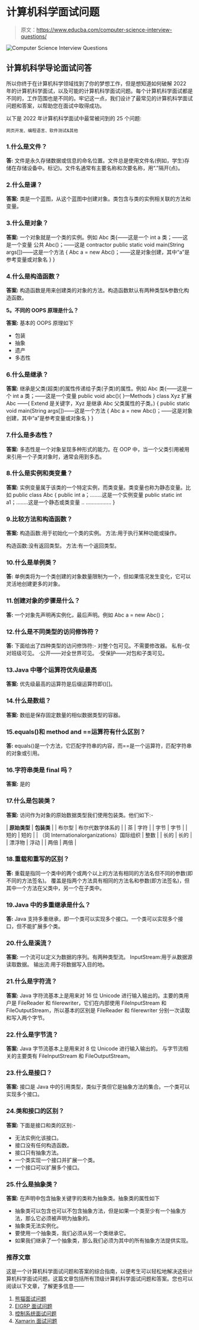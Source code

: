 # 计算机科学面试问题

> 原文：<https://www.educba.com/computer-science-interview-questions/>

![Computer Science Interview Questions](img/8448da83fe6e1c50f591cb5a7a3f2c5b.png)



## 计算机科学导论面试问答

所以你终于在计算机科学领域找到了你的梦想工作，但是想知道如何破解 2022 年的计算机科学面试，以及可能的计算机科学面试问题。每个计算机科学面试都是不同的，工作范围也是不同的。牢记这一点，我们设计了最常见的计算机科学面试问题和答案，以帮助您在面试中取得成功。

以下是 2022 年计算机科学面试中最常被问到的 25 个问题:

<small>网页开发、编程语言、软件测试&其他</small>

### 1.什么是文件？

**答:**
文件是永久存储数据或信息的命名位置。文件总是使用文件名(例如，学生)存储在存储设备中。标记)。文件名通常有主要名称和次要名称，用“.”隔开(点)。

### 2.什么是课？

**答案:**
类是一个蓝图，从这个蓝图中创建对象。类包含与类的实例相关联的方法和变量。

### 3.什么是对象？

**答案:**
一个对象就是一个类的实例。例如
Abc 类{——这是一个
int a 类；——这是一个变量
公共 Abc()；——这是 contractor
public static void main(String args[])——这是一个方法
{
Abc a = new Abc()；——这是对象创建，其中“a”是参考变量或对象名
}
}

### 4.什么是构造函数？

**答案:**
构造函数是用来创建类的对象的方法。构造函数默认有两种类型&参数化构造函数。

**5。不同的 OOPS 原理是什么？**

**答案:**
基本的 OOPS 原理如下

*   包装
*   抽象
*   遗产
*   多态性

### 6.什么是继承？

**答案:**
继承是父类(超类)的属性传递给子类(子类)的属性。例如
Abc 类{——这是一个
int a 类；——这是一个变量
public void abc(){ }—Methods
}
class Xyz 扩展 Abc ——( Extend 是关键字，Xyz 是继承 Abc 父类属性的子类。)
{
public static void main(String args[])——这是一个方法
{
Abc a = new Abc()；——这是对象创建，其中“a”是参考变量或对象名
}
}

### 7.什么是多态性？

**答案:**
多态性是一个对象呈现多种形式的能力。在 OOP 中，当一个父类引用被用来引用一个子类对象时，通常会用到多态。

### 8.什么是实例和类变量？

**答案:**
实例变量属于该类的一个特定实例，而类变量。类变量也称为静态变量。比如
public class Abc {
public int a；……..这是一个实例变量
public static int a1；……..这是一个静态或类变量
..
……………..
}

### 9.比较方法和构造函数？

**答案:**
构造函数:用于初始化一个类的实例。
方法:用于执行某种功能或操作。

构造函数:没有返回类型。
方法:有一个返回类型。

### 10.什么是单例类？

**答:**
单例类将为一个类创建的对象数量限制为一个，但如果情况发生变化，它可以灵活地创建更多的对象。

### 11.创建对象的步骤是什么？

**答:**
一个对象先声明再实例化，最后声明。例如
Abc a = new Abc()；

### 12.什么是不同类型的访问修饰符？

**答:**
下面给出了四种类型的访问修饰符:-
对整个包可见。不需要修改器。
私有–仅对班级可见。
·公开——对全世界可见。
·受保护——对包和子类可见。

### 13.Java 中哪个运算符优先级最高

**答案:**
优先级最高的运算符是后缀运算符即()[]。

### 14.什么是数组？

**答案:**
数组是保存固定数量的相似数据类型的容器。

### 15.equals()和 method and ==运算符有什么区别？

**答:**
equals()是一个方法，它匹配字符串的内容，而==是一个运算符，匹配字符串的对象或引用。

### 16.字符串类是 final 吗？

**答案:**
是的

### 17.什么是包装类？

**答案:**
访问作为对象的原始数据类型我们使用包装类。他们如下:-

| **原始类型** | **包装类** |
| 布尔型 | 布尔代数学体系的 |
| 茶 | 字符 |
| 字节 | 字节 |
| 短的 | 短的 |
| （同 Internationalorganizations）国际组织 | 整数 |
| 长的 | 长的 |
| 漂浮物 | 浮动 |
| 两倍 | 两倍 |

### 18.重载和重写的区别？

**答:**
重载是指同一个类中的两个或两个以上的方法有相同的方法名但不同的参数(即不同的方法签名)。
覆盖是指两个方法具有相同的方法名和参数(即方法签名)，但其中一个方法在父类中，另一个在子类中。

### 19.Java 中的多重继承是什么？

**答:**
Java 支持多重继承，即一个类可以实现多个接口。一个类可以实现多个接口，但不能扩展多个类。

### 20.什么是溪流？

**答案:**
一个流可以定义为数据的序列。有两种类型流。
InputStream:用于从数据源读取数据。
输出流:用于将数据写入目的地。

### 21.什么是字符流？

**答案:**
Java 字符流基本上是用来对 16 位 Unicode 进行输入输出的。主要的类用户是 FileReader 和 filerewriter，它们在内部使用 FileInputStream 和 FileOutputStream，所以基本的区别是 FileReader 和 filerewriter 分别一次读取和写入两个字节。

### 22.什么是字节流？

**答案:**
Java 字节流基本上是用来对 8 位 Unicode 进行输入输出的。
与字节流相关的主要类有 FileInputStream 和 FileOutputStream。

### 23.什么是接口？

**答案:**
接口是 Java 中的引用类型，类似于类但它是抽象方法的集合。一个类可以实现多个接口。

### 24.类和接口的区别？

**答案:**
下面是接口和类的区别:-

*   无法实例化该接口。
*   接口没有任何构造函数。
*   接口只有抽象方法。
*   一个类实现一个接口并扩展一个类。
*   一个接口可以扩展多个接口。

### 25.什么是抽象类？

**答案:**
在声明中包含抽象关键字的类称为抽象类。抽象类的属性如下

*   抽象类可以包含也可以不包含抽象方法，但是如果一个类至少有一个抽象方法，那么它必须被声明为抽象的。
*   抽象类无法实例化。
*   要使用一个抽象类，我们必须从另一个类继承它。
*   如果我们继承了一个抽象类，那么我们必须为其中的所有抽象方法提供实现。

### 推荐文章

这是一个计算机科学面试问题和答案的综合指南，以便考生可以轻松地解决这些计算机科学面试问题。这篇文章包括所有顶级计算机科学面试问题和答案。您也可以阅读以下文章，了解更多信息——

1.  [熊猫面试问题](https://www.educba.com/pandas-interview-questions/)
2.  [EIGRP 面试问题](https://www.educba.com/eigrp-interview-questions/)
3.  [控制系统面试问题](https://www.educba.com/control-system-interview-questions/)
4.  [Xamarin 面试问题](https://www.educba.com/xamarin-interview-questions/)





